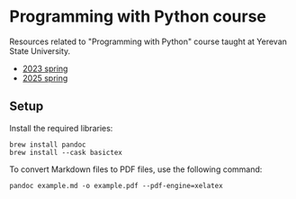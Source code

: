 # Programming with Python course

Resources related to "Programming with Python" course taught at Yerevan State University.

- [2023 spring](2023-spring)
- [2025 spring](2025-spring)

## Setup

Install the required libraries:

```shell
brew install pandoc
brew install --cask basictex
```

To convert Markdown files to PDF files, use the following command:

```shell
pandoc example.md -o example.pdf --pdf-engine=xelatex
```
